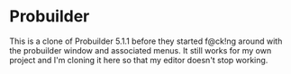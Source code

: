 # Probuilder
This is a clone of Probuilder 5.1.1 before they started f@ck!ng around with the probuilder window and associated menus.
It still works for my own project and I'm cloning it here so that my editor doesn't stop working.


